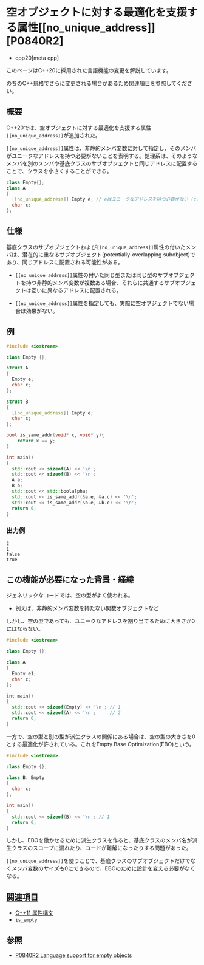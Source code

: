 # 空オブジェクトに対する最適化を支援する属性[[no_unique_address]] [P0840R2]

* cpp20[meta cpp]

<!-- start lang caution -->

このページはC++20に採用された言語機能の変更を解説しています。

のちのC++規格でさらに変更される場合があるため[関連項目](#relative_page)を参照してください。

<!-- last lang caution -->

## 概要

C++20では、空オブジェクトに対する最適化を支援する属性`[[no_unique_address]]`が追加された。

`[[no_unique_address]]`属性は、非静的メンバ変数に対して指定し、そのメンバがユニークなアドレスを持つ必要がないことを表明する。処理系は、そのようなメンバを別のメンバや基底クラスのサブオブジェクトと同じアドレスに配置することで、クラスを小さくすることができる。

```cpp
class Empty{};
class A
{
  [[no_unique_address]] Empty e; // eはユニークなアドレスを持つ必要がない (cと同じアドレスになる可能性がある)
  char c;
};
```

## 仕様

基底クラスのサブオブジェクトおよび`[[no_unique_address]]`属性の付いたメンバは、潜在的に重なるサブオブジェクト(potentially-overlapping subobject)であり、同じアドレスに配置される可能性がある。

* `[[no_unique_address]]`属性の付いた同じ型または同じ型のサブオブジェクトを持つ非静的メンバ変数が複数ある場合、それらに共通するサブオブジェクトは互いに異なるアドレスに配置される。

* `[[no_unique_address]]`属性を指定しても、実際に空オブジェクトでない場合は効果がない。

## 例
```cpp example
#include <iostream>

class Empty {};

struct A
{
  Empty e;
  char c;
};

struct B
{
  [[no_unique_address]] Empty e;
  char c;
};

bool is_same_addr(void* x, void* y){
    return x == y;
}

int main()
{
  std::cout << sizeof(A) << '\n';
  std::cout << sizeof(B) << '\n';
  A a;
  B b;
  std::cout << std::boolalpha;
  std::cout << is_same_addr(&a.e, &a.c) << '\n';
  std::cout << is_same_addr(&b.e, &b.c) << '\n';
  return 0;
}
```

### 出力例
```
2
1
false
true
```

## この機能が必要になった背景・経緯

ジェネリックなコードでは、空の型がよく使われる。

* 例えば、非静的メンバ変数を持たない関数オブジェクトなど

しかし、空の型であっても、ユニークなアドレスを割り当てるために大きさが0にはならない。

```cpp example
#include <iostream>

class Empty {};

class A
{
  Empty e1;
  char c;
};

int main()
{
  std::cout << sizeof(Empty) << '\n'; // 1
  std::cout << sizeof(A) << '\n';     // 2
  return 0;
}
```

一方で、空の型と別の型が派生クラスの関係にある場合は、空の型の大きさを0とする最適化が許されている。これをEmpty Base Optimization(EBO)という。

```cpp example
#include <iostream>

class Empty {};

class B: Empty
{
  char c;
};

int main()
{
  std::cout << sizeof(B) << '\n'; // 1
  return 0;
}
```

しかし、EBOを働かせるために派生クラスを作ると、基底クラスのメンバ名が派生クラスのスコープに漏れたり、コードが難解になったりする問題があった。

`[[no_unique_address]]`を使うことで、基底クラスのサブオブジェクトだけでなくメンバ変数のサイズも0にできるので、EBOのために設計を変える必要がなくなる。


## <a id="relative-page" href="#relative-page">関連項目</a>
- [C++11 属性構文](/lang/cpp11/attributes.md)
- [`is_empty`](/reference/type_traits/is_empty.md)

## 参照
- [P0840R2 Language support for empty objects](http://www.open-std.org/jtc1/sc22/wg21/docs/papers/2018/p0840r2.html)